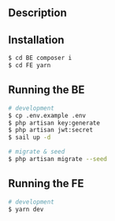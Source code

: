 ## Description
## Installation

```bash
$ cd BE composer i
$ cd FE yarn
```

## Running the BE

```bash
# development
$ cp .env.example .env
$ php artisan key:generate
$ php artisan jwt:secret
$ sail up -d

# migrate & seed
$ php artisan migrate --seed
```

## Running the FE

```bash
# development
$ yarn dev
```
